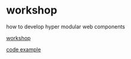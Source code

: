 # workshop
how to develop hyper modular web components

[workshop](https://serapath.github.io/workshop-hypermodular-webcomponents/)

[code example](https://github.com/serapath/workshop-hypermodular-webcomponents/tree/master/my-custom-slider)
